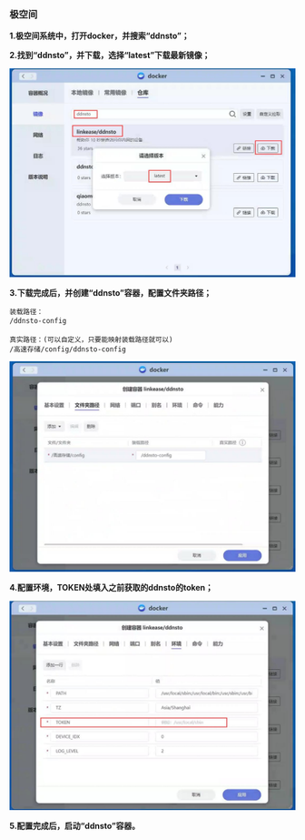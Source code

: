 ### 极空间

**1.极空间系统中，打开docker，并搜索“ddnsto”；**

**2.找到“ddnsto”，并下载，选择“latest”下载最新镜像；**

![docker1](./koolshare_merlin/zspace1.jpg)



**3.下载完成后，并创建“ddnsto”容器，配置文件夹路径；**

```
装载路径：
/ddnsto-config

真实路径：(可以自定义，只要能映射装载路径就可以)
/高速存储/config/ddnsto-config
```

![docker1](./koolshare_merlin/zspace2.jpg)


**4.配置环境，TOKEN处填入之前获取的ddnsto的token；**

![docker1](./koolshare_merlin/zspace3.jpg)

**5.配置完成后，启动“ddnsto”容器。**
